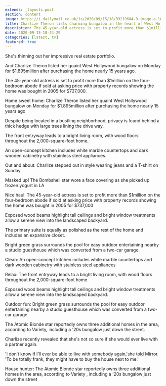 ```yaml
---
extends: _layouts.post
section: content
image: https://i.dailymail.co.uk/1s/2020/09/15/18/33219684-0-image-a-18_1600191475694.jpg 
title: Charlize Theron lists charming bungalow in the heart of West Hollywood for $1.8M 
description: The 45-year-old actress is set to profit more than $1million on the four-bedroom abode if sold at asking price with property records showing the home was bought in 2005 for $737,000. 
date: 2020-09-15-18-44-29 
categories: [latest, tv] 
featured: true 
--- 
```

She's thinning out her impressive real estate portfolio.

And Charlize Theron listed her quaint West Hollywood bungalow on Monday for $1.895million after purchasing the home nearly 15 years ago.

The 45-year-old actress is set to profit more than $1million on the four-bedroom abode if sold at asking price with property records showing the home was bought in 2005 for $737,000.

Home sweet home: Charlize Theron listed her quaint West Hollywood bungalow on Monday for $1.895million after purchasing the home nearly 15 years ago

Despite being located in a bustling neighborhood, privacy is found behind a thick hedge with large trees lining the drive way.

The front entryway leads to a bright living room, with wood floors throughout the 2,000-square-foot home.

An open-concept kitchen includes white marble countertops and dark wooden cabinetry with stainless steel appliances.

Out and about: Charlize stepped out in style wearing jeans and a T-shirt on Sunday 

Masked up! The Bombshell star wore a face covering as she picked up frozen yogurt in LA

Nice haul: The 45-year-old actress is set to profit more than $1million on the four-bedroom abode if sold at asking price with property records showing the home was bought in 2005 for $737,000

Exposed wood beams highlight tall ceilings and bright window treatments allow a serene view into the landscaped backyard. 

The primary suite is equally as polished as the rest of the home and includes an expansive closet.

Bright green grass surrounds the pool for easy outdoor entertaining nearby a studio guesthouse which was converted from a two-car garage.

Clean: An open-concept kitchen includes white marble countertops and dark wooden cabinetry with stainless steel appliances

Relax: The front entryway leads to a bright living room, with wood floors throughout the 2,000-square-foot home

Exposed wood beams highlight tall ceilings and bright window treatments allow a serene view into the landscaped backyard.

Outdoor fun: Bright green grass surrounds the pool for easy outdoor entertaining nearby a studio guesthouse which was converted from a two-car garage

The Atomic Blonde star reportedly owns three additional homes in the area, according to Variety, including a '20s bungalow just down the street.

Charlize recently revealed that she's not so sure if she would ever live with a partner again. 

'I don’t know if I’ll ever be able to live with somebody again,'she told Mirror. 'To be totally frank, they might have to buy the house next to me.'

House hunter: The Atomic Blonde star reportedly owns three additional homes in the area, according to Variety , including a '20s bungalow just down the street

